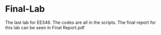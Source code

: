 # Final-Lab
The last lab for EE346. The codes are all in the scripts. The final report for this lab can be seen in Final Report.pdf
